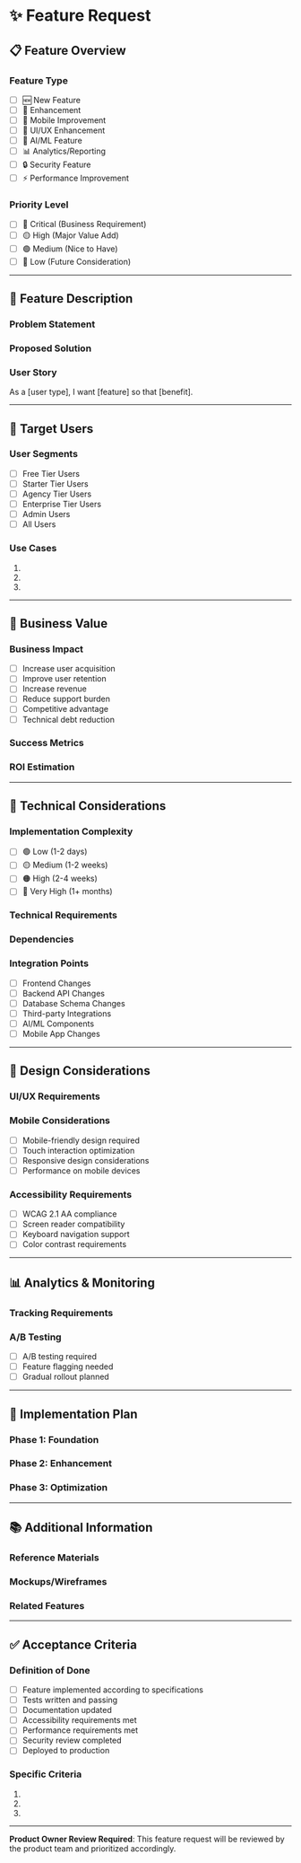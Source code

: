 # ✨ Feature Request

## 📋 Feature Overview

### **Feature Type**
- [ ] 🆕 New Feature
- [ ] 🔧 Enhancement
- [ ] 📱 Mobile Improvement
- [ ] 🎨 UI/UX Enhancement
- [ ] 🤖 AI/ML Feature
- [ ] 📊 Analytics/Reporting
- [ ] 🔒 Security Feature
- [ ] ⚡ Performance Improvement

### **Priority Level**
- [ ] 🔴 Critical (Business Requirement)
- [ ] 🟡 High (Major Value Add)
- [ ] 🟢 Medium (Nice to Have)
- [ ] 🔵 Low (Future Consideration)

---

## 🎯 Feature Description

### **Problem Statement**
<!-- Describe the problem this feature would solve -->

### **Proposed Solution**
<!-- Describe your proposed solution -->

### **User Story**
As a [user type], I want [feature] so that [benefit].

---

## 👥 Target Users

### **User Segments**
- [ ] Free Tier Users
- [ ] Starter Tier Users
- [ ] Agency Tier Users
- [ ] Enterprise Tier Users
- [ ] Admin Users
- [ ] All Users

### **Use Cases**
1. <!-- Primary use case -->
2. <!-- Secondary use case -->
3. <!-- Additional use cases -->

---

## 💼 Business Value

### **Business Impact**
- [ ] Increase user acquisition
- [ ] Improve user retention
- [ ] Increase revenue
- [ ] Reduce support burden
- [ ] Competitive advantage
- [ ] Technical debt reduction

### **Success Metrics**
<!-- How will we measure success? -->

### **ROI Estimation**
<!-- Estimated return on investment -->

---

## 🔧 Technical Considerations

### **Implementation Complexity**
- [ ] 🟢 Low (1-2 days)
- [ ] 🟡 Medium (1-2 weeks)
- [ ] 🟠 High (2-4 weeks)
- [ ] 🔴 Very High (1+ months)

### **Technical Requirements**
<!-- List any technical requirements or constraints -->

### **Dependencies**
<!-- List any dependencies on other features or systems -->

### **Integration Points**
- [ ] Frontend Changes
- [ ] Backend API Changes
- [ ] Database Schema Changes
- [ ] Third-party Integrations
- [ ] AI/ML Components
- [ ] Mobile App Changes

---

## 🎨 Design Considerations

### **UI/UX Requirements**
<!-- Describe any specific UI/UX requirements -->

### **Mobile Considerations**
- [ ] Mobile-friendly design required
- [ ] Touch interaction optimization
- [ ] Responsive design considerations
- [ ] Performance on mobile devices

### **Accessibility Requirements**
- [ ] WCAG 2.1 AA compliance
- [ ] Screen reader compatibility
- [ ] Keyboard navigation support
- [ ] Color contrast requirements

---

## 📊 Analytics & Monitoring

### **Tracking Requirements**
<!-- What events/metrics should be tracked? -->

### **A/B Testing**
- [ ] A/B testing required
- [ ] Feature flagging needed
- [ ] Gradual rollout planned

---

## 🚀 Implementation Plan

### **Phase 1: Foundation**
<!-- Core functionality -->

### **Phase 2: Enhancement**
<!-- Additional features -->

### **Phase 3: Optimization**
<!-- Performance and polish -->

---

## 📚 Additional Information

### **Reference Materials**
<!-- Links to designs, research, competitor analysis, etc. -->

### **Mockups/Wireframes**
<!-- Attach any visual designs or mockups -->

### **Related Features**
<!-- Link to related features or issues -->

---

## ✅ Acceptance Criteria

### **Definition of Done**
- [ ] Feature implemented according to specifications
- [ ] Tests written and passing
- [ ] Documentation updated
- [ ] Accessibility requirements met
- [ ] Performance requirements met
- [ ] Security review completed
- [ ] Deployed to production

### **Specific Criteria**
1. <!-- Specific acceptance criteria -->
2. <!-- Specific acceptance criteria -->
3. <!-- Specific acceptance criteria -->

---

**Product Owner Review Required**: This feature request will be reviewed by the product team and prioritized accordingly.
